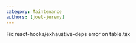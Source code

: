 ```yaml
---
category: Maintenance
authors: [joel-jeremy]
---
```


Fix react-hooks/exhaustive-deps error on table.tsx
